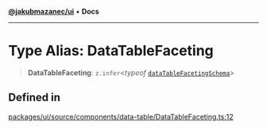 [**@jakubmazanec/ui**](../README.md) • **Docs**

---

# Type Alias: DataTableFaceting

> **DataTableFaceting**: `z.infer`\<_typeof_
> [`dataTableFacetingSchema`](../variables/dataTableFacetingSchema.md)\>

## Defined in

[packages/ui/source/components/data-table/DataTableFaceting.ts:12](https://github.com/jakubmazanec/tools/blob/053e1fea9cfce27a70a78b00a30cdd281cb0a72b/packages/ui/source/components/data-table/DataTableFaceting.ts#L12)
